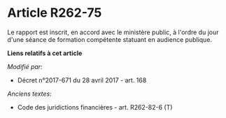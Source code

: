 # Article R262-75

Le rapport est inscrit, en accord avec le ministère public, à l'ordre du jour d'une séance de formation compétente statuant
en audience publique.

**Liens relatifs à cet article**

_Modifié par_:

  - Décret n°2017-671 du 28 avril 2017 - art. 168

_Anciens textes_:

  - Code des juridictions financières - art. R262-82-6 (T)
